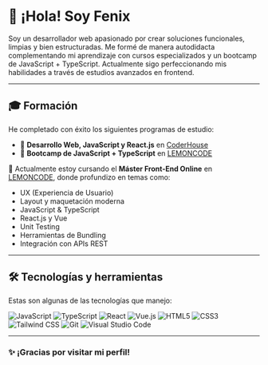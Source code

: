 # 👋 ¡Hola! Soy **Fenix**

Soy un desarrollador web apasionado por crear soluciones funcionales, limpias y bien estructuradas. Me formé de manera autodidacta complementando mi aprendizaje con cursos especializados y un bootcamp de JavaScript + TypeScript. Actualmente sigo perfeccionando mis habilidades a través de estudios avanzados en frontend.

---

## 🎓 Formación

He completado con éxito los siguientes programas de estudio:

- 🧠 **Desarrollo Web, JavaScript y React.js** en [CoderHouse](https://www.coderhouse.com/pe/)
- 🚀 **Bootcamp de JavaScript + TypeScript** en [LEMONCODE](https://lemoncode.net/bootcamp-javascript#bootcamp-javascript/inicio)

🎯 Actualmente estoy cursando el **Máster Front-End Online** en [LEMONCODE](https://lemoncode.net/master-frontend#master-frontend/inicio), donde profundizo en temas como:

- UX (Experiencia de Usuario)  
- Layout y maquetación moderna  
- JavaScript & TypeScript  
- React.js y Vue  
- Unit Testing  
- Herramientas de Bundling  
- Integración con APIs REST

---

## 🛠️ Tecnologías y herramientas

Estas son algunas de las tecnologías que manejo:

![JavaScript](https://img.shields.io/badge/-JavaScript-F7DF1E?logo=javascript&logoColor=000)
![TypeScript](https://img.shields.io/badge/-TypeScript-3178C6?logo=typescript&logoColor=fff)
![React](https://img.shields.io/badge/-React-61DAFB?logo=react&logoColor=000)
![Vue.js](https://img.shields.io/badge/-Vue.js-4FC08D?logo=vue.js&logoColor=fff)
![HTML5](https://img.shields.io/badge/-HTML5-E34F26?logo=html5&logoColor=fff)
![CSS3](https://img.shields.io/badge/-CSS3-1572B6?logo=css3&logoColor=fff)
![Tailwind CSS](https://img.shields.io/badge/-TailwindCSS-06B6D4?logo=tailwind-css&logoColor=fff)
![Git](https://img.shields.io/badge/-Git-F05032?logo=git&logoColor=fff)
![Visual Studio Code](https://img.shields.io/badge/-VSCode-007ACC?logo=visual-studio-code&logoColor=fff)

---

### ✨ ¡Gracias por visitar mi perfil!

